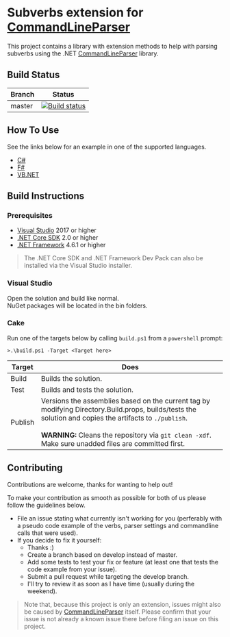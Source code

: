 # Subverbs extension for [CommandLineParser](https://github.com/commandlineparser/commandline)

This project contains a library with extension methods to help with parsing subverbs using the .NET [CommandLineParser](https://github.com/commandlineparser/commandline) library.

## Build Status

Branch | Status
---|---
master | [![Build status](https://waalewijn.visualstudio.com/commandlineparser-subverbextension/_apis/build/status/commandlineparser-subverbextension-CI?branchName=master)](https://waalewijn.visualstudio.com/commandlineparser-subverbextension/_build/latest?definitionId=1)

## How To Use

See the links below for an example in one of the supported languages.

* [C#](usage/CSharp.md)
* [F#](usage/FSharp.md)
* [VB.NET](usage/VBNET.md)

## Build Instructions

### Prerequisites

* [Visual Studio](https://visualstudio.microsoft.com/downloads/) 2017 or higher
* [.NET Core SDK](https://dotnet.microsoft.com/download) 2.0 or higher
* [.NET Framework](https://dotnet.microsoft.com/download) 4.6.1 or higher

> The .NET Core SDK and .NET Framework Dev Pack can also be installed via the Visual Studio installer.

### Visual Studio

Open the solution and build like normal.<br/>
NuGet packages will be located in the bin folders.

### Cake

Run one of the targets below by calling ```build.ps1``` from a ```powershell``` prompt:

```
>.\build.ps1 -Target <Target here>
```

Target | Does
--- | ---
Build | Builds the solution.
Test | Builds and tests the solution.
Publish | Versions the assemblies based on the current tag by modifying Directory.Build.props, builds/tests the solution and copies the artifacts to ```./publish```.<br/><br/> **WARNING:** Cleans the repository via ```git clean -xdf```. Make sure unadded files are committed first.

## Contributing

Contributions are welcome, thanks for wanting to help out!

To make your contribution as smooth as possible for both of us please follow the guidelines below.

* File an issue stating what currently isn't working for you (perferably with a pseudo code example of the verbs, parser settings and commandline calls that were used).
* If you decide to fix it yourself:
    * Thanks :)
    * Create a branch based on develop instead of master.
    * Add some tests to test your fix or feature (at least one that tests the code example from your issue).
    * Submit a pull request while targeting the develop branch.
    * I'll try to review it as soon as I have time (usually during the weekend).

> Note that, because this project is only an extension, issues might also be caused by [CommandLineParser](https://github.com/commandlineparser/commandline/issues) itself.
> Please confirm that your issue is not already a known issue there before filing an issue on this project.
